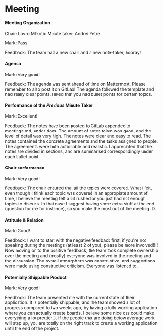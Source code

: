 # Meeting

#### Meeting Organization

Chair: Lovro Mlikotic
Minute taker: Andrei Petre

Mark: Pass

Feedback: The team had a new chair and a new note-taker, hooray!


#### Agenda 

Mark: Very good!

Feedback: The agenda was sent ahead of time on Mattermost. Please remember to also post it on GitLab! The agenda followed the template and had really clear points. I liked that you had bullet points for certain topics. 


#### Performance of the *Previous* Minute Taker

Mark: Excellent!

Feedback: The notes have been posted to GitLab appended to meetings.md, under docs. The amount of notes taken was good, and the level of detail was very high. The notes were clear and easy to read. The notes contained the concrete agreements and the tasks assigned to people. The agreements were both actionable and realistic. I appreciated that the notes are divided in sections, and are summarised correspondingly under each bullet point.


#### Chair performance

Mark: Very good!

Feedback: The chair ensured that all the topics were covered. What I felt, even though I think each topic was covered in an appropiate amount of time, I believe the meeting felt a bit rushed or you just had not enough topics to discuss. In that case I suggest having some extra stuff at the end (question for me for instance), so you make the most out of the meeting :D.


#### Attitude & Relation

Mark: Good!

Feedback: I want to start with the negative feedback first, if you're not speaking during the meetings (at least 2 of you), please be more involved!!!! Now moving on to the positive feedback, the team took complete ownership over the meeting and (mostly) everyone was involved in the meeting and the discussion. The overall atmosphere was constructive, and suggestions were made using constructive criticism. Everyone was listened to.


#### Potentially Shippable Product

Mark: Very good!

Feedback: The team presented me with the current state of their application. It is potentially shippable, and the team showed a lot of progress compared to two weeks ago, by having a fully working application where you can actually create boards. I believe some nice css could make everything a lot prettier ;). If the people that are doing below average work will step up, you are totally on the right track to create a working application until the end of the project.
